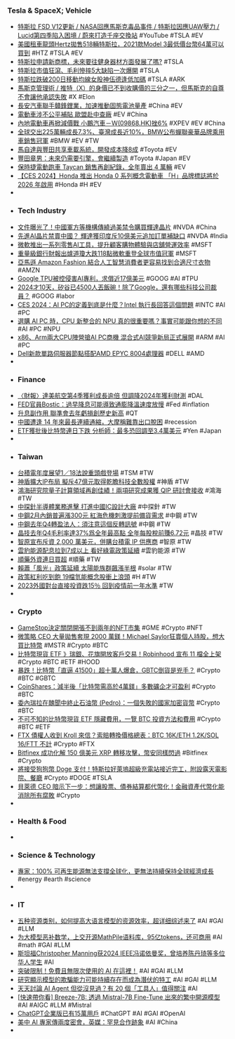 ### Tesla & SpaceX; Vehicle
- [特斯拉 FSD V12更新 / NASA回應馬斯克毒品事件 / 特斯拉因應UAW壓力 / Lucid第四季陷入困境 / 蔚來打造千座交換站](https://www.youtube.com/watch?v=XnUWo6rqL48) #YouTube #TSLA #EV
- [美國租車龍頭Hertz拋售518輛特斯拉，2021款Model 3最低價台幣64萬可以買到](https://www.techbang.com/posts/112423-hertz-a-us-car-rental-sold-518-teslas-and-the-lowest-price-of) #HTZ #TSLA #EV
- [特斯拉申請新商標，未來要往健身器材方面發展了嗎?](https://www.kocpc.com.tw/archives/529592) #TSLA
- [特斯拉市值狂瀉、毛利慘摔5大缺陷一次爆開](https://www.ctee.com.tw/news/20240115700549-430704) #TSLA
- [特斯拉跌破200日移動均線女股神伍德逢低加碼](https://www.ctee.com.tw/news/20240115700960-430702) #TSLA #ARK
- [馬斯克管理術 / 推特（X）的身價已不到收購價的三分之一，但馬斯克的自尊不會讓他承認失敗](https://www.techbang.com/posts/112224-twitter-x-is-valued-at-less-than-a-third-of-the-purchase) #X #Elon
- [長安汽車聯手贛鋒鋰業，加速推動固態電池量產](https://finance.technews.tw/2024/01/15/changan-automobile-solid-battery/) #China #EV
- [電動車涉不公平補貼 歐盟赴中查廠](https://ec.ltn.com.tw/article/paper/1626057) #EV #China
- [內地電動車再掀減價戰 小鵬汽車－Ｗ(09868.HK)挫6%](http://www.aastocks.com/tc/stocks/news/aafn-news/NOW.1319551/2) #XPEV #EV #China
- [全球交出225萬輛成長7.3%、臺灣成長近10%，BMW公布蟬聯豪華品牌乘用車銷售冠軍](https://news.u-car.com.tw/news/article/77291) #BMW #EV #TW
- [馬自達與豐田共享車載系統，開發成本降8成](https://zh.cn.nikkei.com/industry/icar/54567-2024-01-15-09-44-06.html) #Toyota #EV
- [豐田章男：未來仍需要引擎，會繼續製造](https://zh.cn.nikkei.com/industry/icar/54570-2024-01-15-10-30-08.html) #Toyota #Japan #EV
- [保時捷電動跑車 Taycan 銷售再創紀錄，全年賣出 4 萬輛](https://technews.tw/2024/01/15/porsche-taycan-sales-record/) #EV
- [【CES 2024】Honda 推出 Honda 0 系列概念電動車 「H」品牌標誌將於 2026 年啟用](https://today.line.me/hk/v2/article/Kw1pMYG) #Honda #H #EV
-
- ### Tech Industry
- [文件曝光了！中國軍方等機構傳繞過美禁令購買輝達晶片](https://www.ctee.com.tw/news/20240115700566-430801) #NVDA #China
- [先進AI晶片禁賣中國？ 輝達獲印度斥10億美元追加訂單補缺口](https://tw.news.yahoo.com/先進ai晶片禁賣中國-輝達獲印度斥10億美元追加訂單補缺口-061850512.html) #NVDA #India
- [微軟推出一系列零售AI工具，提升顧客購物體驗與店舖營運效率](https://www.ithome.com.tw/news/160831) #MSFT
- [重量級銀行財報出爐道瓊大跌118點微軟重登全球市值冠軍](https://www.ctee.com.tw/news/20240113700266-430702) #MSFT
- [亞馬遜 Amazon Fashion 結合人工智慧消費者更容易找到合適尺寸衣物](https://www.cool3c.com/article/207577) #AMZN
- [Google TPU被控侵害AI專利，求償近17億美元](https://www.ithome.com.tw/news/160836) #GOOG #AI #TPU
- [2024才10天，矽谷已4500人丟飯碗！除了Google，還有哪些科技公司裁員？](https://www.bnext.com.tw/article/78091/layoffs-companies-cutting-jobs-in-2024) #GOOG #labor
- [CES 2024：AI PC的定義到底是什麼？Intel 執行長回答這個問題](https://www.techbang.com/posts/112485-ces-2024-intel-ceo-keynote) #INTC #AI #PC
- [選購 AI PC 時，CPU 新整合的 NPU 真的很重要嗎？事實可能跟你想的不同](https://www.kocpc.com.tw/archives/529567) #AI #PC #NPU
- [x86、Arm兩大CPU陣營搶AI PC商機 混合式AI競爭新局正式展開](https://news.cnyes.com/news/id/5431335) #ARM #AI #PC
- [Dell新款單路伺服器節點搭配AMD EPYC 8004處理器](https://www.ithome.com.tw/review/160819) #DELL #AMD
-
- ### Finance
- [〈財報〉達美航空第4季獲利成長逾倍 但調降2024年獲利財測](https://news.cnyes.com/news/id/5430655) #DAL
- [FED官員Bostic：過早降息可能導致通膨降溫速度放慢](https://www.ctee.com.tw/news/20240115700461-430702) #Fed #inflation
- [升息副作用 聯準會去年虧損創歷史新高](https://news.cnyes.com/news/id/5430808) #QT
- [中國遭逢 14 年來最長連續通縮，大摩稱難靠出口脫困](https://finance.technews.tw/2024/01/15/china-suffers-longest-consecutive-deflation-in-14-years/) #recession
- [ETF獲批後比特幣連日下跌 分析師：最多恐回調至3.4萬美元](https://news.cnyes.com/news/id/5431272) #Yen #Japan
-
- ### Taiwan
- [台積電年度展望1／18法說重頭戲登場](https://www.ctee.com.tw/news/20240114700004-430105) #TSM #TW
- [神盾擴大IP布局 擬斥47億元取得乾瞻科技全數股權](https://news.cnyes.com/news/id/5431317) #神盾 #TW
- [鴻海研究院量子計算領域再創佳績！兩項研究成果獲 QIP 研討會接收](https://technews.tw/2024/01/12/hon-hai-rd-and-technology/) #鴻海 #TW
- [中探針半導體業務進擊 打進中國IC設計大廠](https://news.cnyes.com/news/id/5430865) #中探針 #TW
- [中鋼2月內銷普遍漲300元 紅海危機刺激提前備貨需求](https://news.cnyes.com/news/id/5431325) #中鋼 #TW
- [中鋼去年Q4轉盈法人：須注意這個反轉訊號](https://www.ctee.com.tw/news/20240114700282-430201) #中鋼 #TW
- [晶技去年Q4毛利率達37%爲全年最高點 全年每股稅前賺6.72元](https://news.cnyes.com/news/id/5431179) #晶技 #TW
- [智原宣布斥資 2,000 萬美元，併購台積電 IP 供應商](https://technews.tw/2024/01/15/faraday-aragio-solution/) #智原 #TW
- [雲豹能源配息拉到7成以上 看好綠電政策延續](https://news.cnyes.com/news/id/5431274) #雲豹能源 #TW
- [順藥外資連日買超](https://www.ctee.com.tw/news/20240114700160-439903) #順藥 #TW
- [賴蕭「風光」政策延續 太陽能族群飆漲半根](https://news.cnyes.com/news/id/5431212) #solar #TW
- [政策紅利吃到飽 19檔氫能概念股衝上浪頭](https://www.ctee.com.tw/news/20240114700514-430201) #H #TW
- [2023外國對台直接投資跌15％ 回到疫情前一年水準](https://www.ctee.com.tw/news/20240115701576-430503) #TW
-
- ### Crypto
- [GameStop決定關閉開張不到兩年的NFT市集](https://www.ithome.com.tw/news/160837) #GME #Crypto #NFT
- [微策略 CEO 大量拋售套現 2000 萬鎂！Michael Saylor狂賣個人持股，想大買比特幣](https://www.blocktempo.com/saylor-is-dumping-microstrategy-stock/) #MSTR #Crypto #BTC
- [比特幣現貨 ETF 》瑞銀、花旗開放客戶交易！Robinhood 宣布 11 檔全上架](https://blockcast.it/2024/01/12/ubs-and-citi-will-let-some-customers-trade-bitcoin-etfs/) #Crypto #BTC #ETF #HOOD
- [暴跌！比特幣「直逼 41500」超十萬人爆倉，GBTC倒貨是兇手？](https://www.blocktempo.com/bitcoin-drops-below-42000/) #Crypto #BTC #GBTC
- [CoinShares：減半後「比特幣需高於4萬鎂」多數礦企才可盈利](https://www.blocktempo.com/coinshares-mining-report/) #Crypto #BTC
- [委內瑞拉在醜聞中終止石油幣 (Pedro)：一個失敗的國家加密貨幣](https://abmedia.io/venezuela-petro-termination) #Crypto #BTC
- [不可不知的比特幣現貨 ETF 隱藏費用，一覽 BTC 投資方法和費用](https://abmedia.io/cost-of-bitcoin-spot-etf-and-other-comparisions) #Crypto #BTC #ETF
- [FTX 債權人收到 Kroll 來信？索賠轉換價格總表：BTC 16K/ETH 1.2K/SOL 16/FTT 不計](https://abmedia.io/kroll-ftx-mail) #Crypto #FTX
- [Bitfinex 成功化解 150 億美元 XRP 轉移攻擊，幣安同樣閃過](https://abmedia.io/failed-xrp-exploit-attempt-on-bitfinex-and-binance) #Bitfinex #Crypto
- [將接受狗狗幣 Doge 支付！特斯拉好萊塢超級充電站接近完工，附設露天電影院、餐廳](https://www.blocktempo.com/tesla-supercharging-station-will-accept-doge-payments/) #Crypto #DOGE #TSLA
- [貝萊德 CEO 暗示下一步：想讓股票、債券結算都代幣化！金融資產代幣化能消除所有腐敗](https://www.blocktempo.com/fink-sees-tokenization-of-financial-assets-as-next-step/) #Crypto
-
- ### Health & Food
-
- ### Science & Technology
- [專家：100% 可再生能源無法支撐全球化，更無法持續保持全球經濟成長](https://technews.tw/2024/01/15/shift-to-renewable-energy-would-make-economic-growth-impossible/) #energy #earth #science
-
- ### IT
- [五种资源类别，如何提高大语言模型的资源效率，超详细综述来了](https://www.jiqizhixin.com/articles/2024-01-15-9) #AI #GAI #LLM
- [为大模型恶补数学，上交开源MathPile语料库，95亿tokens，还可商用](https://www.jiqizhixin.com/articles/2024-01-12-3) #AI #math #GAI #LLM
- [斯坦福Christopher Manning获2024 IEEE冯诺依曼奖，曾培养陈丹琦等多位华人学生](https://www.jiqizhixin.com/articles/2024-01-15-12) #AI
- [突破限制！免費且無限次使用的 AI 在這裡！](https://pansci.asia/archives/374208) #AI #GAI #LLM
- [研究顯示模型的欺騙能力可能持續存在而成為潛伏的特工](https://www.ithome.com.tw/news/160838) #AI #GAI #LLM
- [天天討論 AI Agent 但從沒見過？有 20 個「工具人」值得關注](https://technews.tw/2024/01/14/ai-agent/) #AI
- [[快速帶你看] Breeze-7B: 透過 Mistral-7B Fine-Tune 出來的繁中開源模型](https://blog.infuseai.io/quick-demo-3-breeze-7b-mediatek-intro-3e2f8e2f6da9) #AI #AIGC #LLM #Mistral
- [ChatGPT企業版已有15萬用戶](https://www.ithome.com.tw/news/160835) #ChatGPT #AI #GAI #OpenAI
- [美中 AI 專家傳兩度密會，英媒：罕見合作跡象](https://technews.tw/2024/01/15/us-cn-ai-pros-cooperate/) #AI #China
-
